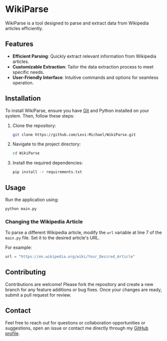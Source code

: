 # WikiParse

WikiParse is a tool designed to parse and extract data from Wikipedia articles efficiently.

## Features

- **Efficient Parsing**: Quickly extract relevant information from Wikipedia articles.
- **Customizable Extraction**: Tailor the data extraction process to meet specific needs.
- **User-Friendly Interface**: Intuitive commands and options for seamless operation.

## Installation

To install WikiParse, ensure you have [Git](https://git-scm.com/downloads) and Python installed on your system. Then, follow these steps:

1. Clone the repository:

   ```bash
   git clone https://github.com/Levi-Michael/WikiParse.git
   ```

2. Navigate to the project directory:

   ```bash
   cd WikiParse
   ```

3. Install the required dependencies:

   ```bash
   pip install -r requirements.txt
   ```

## Usage

Run the application using:

```bash
python main.py
```

### Changing the Wikipedia Article

To parse a different Wikipedia article, modify the `url` variable at line 7 of the `main.py` file. Set it to the desired article's URL.

For example:

```python
url = "https://en.wikipedia.org/wiki/Your_Desired_Article"
```

## Contributing

Contributions are welcome! Please fork the repository and create a new branch for any feature additions or bug fixes. Once your changes are ready, submit a pull request for review.


## Contact

Feel free to reach out for questions or collaboration opportunities or suggestions, open an issue or contact me directly through my [GitHub profile](https://github.com/Levi-Michael).

